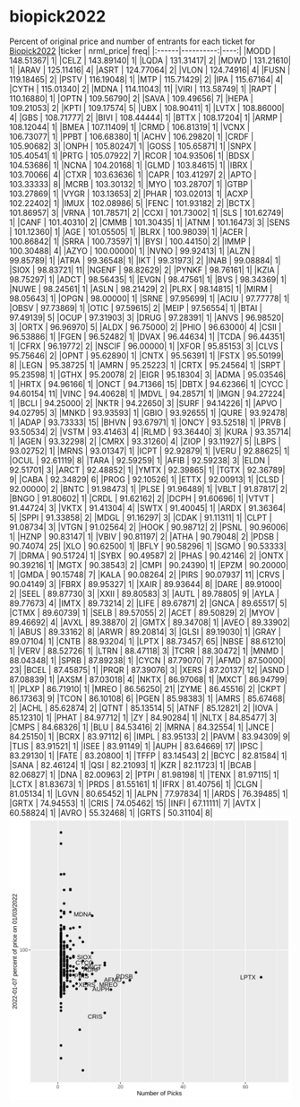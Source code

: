 # biopick2022
Percent of original price and number of entrants for each ticket for [Biopick2022](https://twitter.com/hashtag/Biopick2022)
|ticker | nrml_price| freq|
|:------|----------:|----:|
|MODD   |  148.51367|    1|
|CELZ   |  143.89140|    1|
|LQDA   |  131.31417|    2|
|MDWD   |  131.21610|    1|
|ARAV   |  125.11416|    4|
|ASRT   |  124.77064|    2|
|VLON   |  124.74916|    4|
|FUSN   |  119.18465|    2|
|PSTV   |  116.19048|    1|
|MTP    |  115.71429|    2|
|IPA    |  115.67164|    4|
|CYTH   |  115.01340|    2|
|MDNA   |  114.11043|   11|
|VIRI   |  113.58749|    1|
|RAPT   |  110.16880|    1|
|OPTN   |  109.56790|    2|
|SAVA   |  109.49656|    7|
|HEPA   |  109.21053|    2|
|KPTI   |  109.17574|    5|
|UBX    |  108.90411|    1|
|LVTX   |  108.86000|    4|
|GBS    |  108.71777|    2|
|BIVI   |  108.44444|    1|
|BTTX   |  108.17204|    1|
|ARMP   |  108.12044|    1|
|BMEA   |  107.11409|    1|
|CRMD   |  106.81319|    1|
|VCNX   |  106.73077|    1|
|PPBT   |  106.68380|    1|
|ACHV   |  106.29820|    1|
|CRDF   |  105.90682|    3|
|ONPH   |  105.80247|    1|
|GOSS   |  105.65871|    1|
|SNPX   |  105.40541|    1|
|PRTG   |  105.07922|    7|
|RCOR   |  104.93506|    1|
|BDSX   |  104.53686|    1|
|NCNA   |  104.20168|    1|
|GLMD   |  103.84615|    1|
|IBRX   |  103.70066|    4|
|CTXR   |  103.63636|    1|
|CAPR   |  103.41297|    2|
|APTO   |  103.33333|    8|
|MCRB   |  103.30132|    1|
|MYO    |  103.28707|    1|
|GTBP   |  103.27869|    1|
|VYGR   |  103.13653|    2|
|PHAR   |  103.02013|    1|
|ACXP   |  102.22402|    1|
|IMUX   |  102.08986|    5|
|FENC   |  101.93182|    2|
|BCTX   |  101.86957|    3|
|VRNA   |  101.78571|    2|
|CCXI   |  101.73002|    1|
|SLS    |  101.62749|    1|
|CANF   |  101.40310|    2|
|CMMB   |  101.30435|    1|
|ATNM   |  101.16473|    3|
|SENS   |  101.12360|    1|
|AGE    |  101.05505|    1|
|BLRX   |  100.98039|    1|
|ACER   |  100.86842|    1|
|SRRA   |  100.73597|    1|
|BYSI   |  100.44150|    2|
|IMMP   |  100.30488|    4|
|AZYO   |  100.00000|    1|
|NVNO   |   99.92413|    1|
|ALZN   |   99.85789|    1|
|ATRA   |   99.36548|    1|
|IKT    |   99.31973|    2|
|INAB   |   99.08884|    1|
|SIOX   |   98.83721|   11|
|NGENF  |   98.82629|    2|
|PYNKF  |   98.76161|    1|
|KZIA   |   98.75297|    1|
|ADCT   |   98.56435|    1|
|EVGN   |   98.47561|    1|
|BVS    |   98.34369|    1|
|NUWE   |   98.24561|    1|
|ASLN   |   98.21429|    2|
|PLRX   |   98.14815|    1|
|MIRM   |   98.05643|    1|
|OPGN   |   98.00000|    1|
|SRNE   |   97.95699|    1|
|ACIU   |   97.77778|    1|
|OBSV   |   97.73869|    1|
|OTIC   |   97.59615|    2|
|MEIP   |   97.56554|    1|
|BTAI   |   97.49139|    5|
|OCUP   |   97.31903|    3|
|DRUG   |   97.28391|    1|
|ANVS   |   96.98520|    3|
|ORTX   |   96.96970|    5|
|ALDX   |   96.75000|    2|
|PHIO   |   96.63000|    4|
|CSII   |   96.53886|    1|
|FGEN   |   96.52482|    1|
|DVAX   |   96.44634|    1|
|TCDA   |   96.44351|    1|
|CFRX   |   96.19772|    2|
|NSCIF  |   96.00000|    1|
|XFOR   |   95.85153|    3|
|CLVS   |   95.75646|    2|
|OPNT   |   95.62890|    1|
|CNTX   |   95.56391|    1|
|FSTX   |   95.50199|    8|
|LEGN   |   95.38725|    1|
|AMRN   |   95.25223|    1|
|CRTX   |   95.24564|    1|
|SRPT   |   95.23598|    1|
|GTHX   |   95.20078|    2|
|EIGR   |   95.18304|    3|
|ADMA   |   95.03546|    1|
|HRTX   |   94.96166|    1|
|ONCT   |   94.71366|   15|
|DBTX   |   94.62366|    1|
|CYCC   |   94.60154|   11|
|VINC   |   94.40628|    1|
|MDVL   |   94.28571|    1|
|IMGN   |   94.27224|    1|
|BCLI   |   94.25000|    2|
|NKTR   |   94.22650|    3|
|SURF   |   94.14226|    1|
|APVO   |   94.02795|    3|
|MNKD   |   93.93593|    1|
|GBIO   |   93.92655|    1|
|QURE   |   93.92478|    1|
|ADAP   |   93.73333|   15|
|BHVN   |   93.67971|    1|
|ONCY   |   93.52518|    1|
|PRVB   |   93.50534|    2|
|VSTM   |   93.41463|    4|
|RLMD   |   93.36440|    3|
|KURA   |   93.35714|    1|
|AGEN   |   93.32298|    2|
|CMRX   |   93.31260|    4|
|ZIOP   |   93.11927|    5|
|LBPS   |   93.02752|    1|
|MRNS   |   93.01347|    1|
|ICPT   |   92.92879|    1|
|VERU   |   92.88625|    1|
|OCUL   |   92.61119|    8|
|TARA   |   92.59259|    1|
|AFIB   |   92.59238|    3|
|ELDN   |   92.51701|    3|
|ARCT   |   92.48852|    1|
|YMTX   |   92.39865|    1|
|TGTX   |   92.36789|    9|
|CABA   |   92.34829|    6|
|PROG   |   92.10526|    1|
|ETTX   |   92.00913|    1|
|CLSD   |   92.00000|    2|
|BNTC   |   91.98473|    1|
|PLSE   |   91.96489|    1|
|VBLT   |   91.87817|    2|
|BNGO   |   91.80602|    1|
|CRDL   |   91.62162|    2|
|DCPH   |   91.60696|    1|
|VTVT   |   91.44724|    3|
|VKTX   |   91.41304|    4|
|SWTX   |   91.40045|    1|
|ARDX   |   91.36364|    5|
|SPPI   |   91.33858|    2|
|MDGL   |   91.16297|    3|
|CDAK   |   91.11311|    1|
|CLPT   |   91.08734|    3|
|VTGN   |   91.02564|    2|
|HOOK   |   90.98712|    2|
|PSNL   |   90.96006|    1|
|HZNP   |   90.83147|    1|
|VBIV   |   90.81197|    2|
|ATHA   |   90.79048|    2|
|PDSB   |   90.74074|   25|
|XLO    |   90.62500|    1|
|BFLY   |   90.58296|    1|
|SGMO   |   90.53333|    7|
|DRMA   |   90.51724|    1|
|SYBX   |   90.49587|    2|
|PHAS   |   90.42146|    2|
|ONTX   |   90.39216|    1|
|MGTX   |   90.38543|    2|
|CMPI   |   90.24390|    1|
|EPZM   |   90.20000|    1|
|GMDA   |   90.15748|    7|
|KALA   |   90.08264|    2|
|PIRS   |   90.07937|   11|
|CRVS   |   90.04149|    3|
|FBRX   |   89.95327|    1|
|XAIR   |   89.93644|    8|
|DARE   |   89.91000|    2|
|SEEL   |   89.87730|    3|
|XXII   |   89.80583|    3|
|AUTL   |   89.78805|    9|
|AYLA   |   89.77673|    4|
|IMTX   |   89.73214|    2|
|LIFE   |   89.67871|    2|
|GNCA   |   89.65517|    5|
|CTMX   |   89.60739|    1|
|SELB   |   89.57055|    2|
|ACET   |   89.50829|    2|
|MYOV   |   89.46692|    4|
|AVXL   |   89.38870|    2|
|GMTX   |   89.34708|    1|
|AVEO   |   89.33902|    1|
|ABUS   |   89.33162|    8|
|ARWR   |   89.20814|    3|
|GLSI   |   89.19030|    1|
|GRAY   |   89.07104|    1|
|CNTB   |   88.93204|    1|
|LPTX   |   88.73457|   65|
|NBSE   |   88.61210|    1|
|VERV   |   88.52726|    1|
|LTRN   |   88.47118|    3|
|TCRR   |   88.30472|    1|
|MNMD   |   88.04348|    1|
|SPRB   |   87.89238|    1|
|CYCN   |   87.79070|    7|
|AFMD   |   87.50000|   23|
|BCEL   |   87.45875|    1|
|PRQR   |   87.39076|    3|
|XERS   |   87.20137|   12|
|ASND   |   87.08839|    1|
|AXSM   |   87.03018|    4|
|NKTX   |   86.97068|    1|
|MXCT   |   86.94799|    1|
|PLXP   |   86.71910|    1|
|MREO   |   86.56250|   21|
|ZYME   |   86.45516|    2|
|CKPT   |   86.17363|    9|
|TCON   |   86.10108|    6|
|PGEN   |   85.98383|    1|
|AMRS   |   85.67468|    2|
|ACHL   |   85.62874|    2|
|QTNT   |   85.13514|    5|
|ATNF   |   85.12821|    2|
|IOVA   |   85.12310|    1|
|PHAT   |   84.97712|    1|
|ZY     |   84.90284|    1|
|NLTX   |   84.85477|    3|
|CMPS   |   84.68326|    1|
|BLU    |   84.53416|    2|
|MRNA   |   84.32554|    1|
|JNCE   |   84.25150|    1|
|BCRX   |   83.97112|    6|
|IMPL   |   83.95133|    2|
|PAVM   |   83.94309|    9|
|TLIS   |   83.91521|    1|
|ISEE   |   83.91149|    1|
|AUPH   |   83.64669|   17|
|IPSC   |   83.29130|    1|
|FATE   |   83.20800|    1|
|TFFP   |   83.14543|    2|
|BCYC   |   82.81584|    1|
|SANA   |   82.46124|    1|
|QSI    |   82.21093|    1|
|KZR    |   82.11723|    1|
|BCAB   |   82.06827|    1|
|DNA    |   82.00963|    2|
|PTPI   |   81.98198|    1|
|TENX   |   81.97115|    1|
|LCTX   |   81.83673|    1|
|PRDS   |   81.55161|    1|
|IFRX   |   81.40756|    1|
|CLGN   |   81.05134|    1|
|LGVN   |   80.65452|    1|
|ALPN   |   77.97834|    1|
|ARDS   |   76.39485|    1|
|GRTX   |   74.94553|    1|
|CRIS   |   74.05462|   15|
|INFI   |   67.11111|    7|
|AVTX   |   60.58824|    1|
|AVRO   |   55.32468|    1|
|GRTS   |   50.31104|    8|
![retvspicks](biopicks.png?raw=true)
